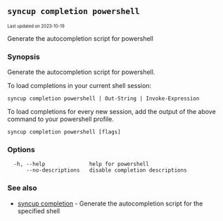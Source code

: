## `syncup completion powershell`

<sub><sup>Last updated on 2023-10-19</sup></sub>

Generate the autocompletion script for powershell

### Synopsis

Generate the autocompletion script for powershell.

To load completions in your current shell session:

	syncup completion powershell | Out-String | Invoke-Expression

To load completions for every new session, add the output of the above command
to your powershell profile.


```shell
syncup completion powershell [flags]
```

### Options

```shell
  -h, --help              help for powershell
      --no-descriptions   disable completion descriptions
```

### See also

- [syncup completion](syncup-completion.md) - Generate the autocompletion script for the specified shell
